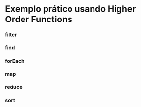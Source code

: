 # Exemplo prático usando Higher Order Functions

### filter

### find

### forEach

### map

### reduce

### sort

